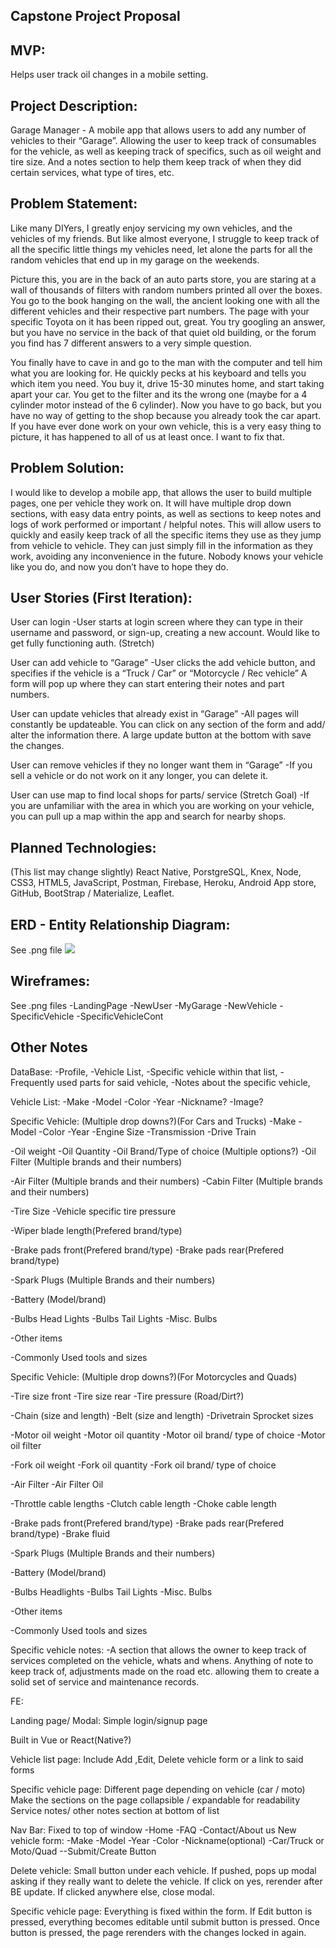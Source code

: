 ## Capstone Project Proposal ##
## MVP: ##
Helps user track oil changes in a mobile setting.

## Project Description: ##

Garage Manager -
A mobile app that allows users to add any number of vehicles to their “Garage”. Allowing the user to keep track of consumables for the vehicle, as well as keeping track of specifics, such as oil weight and tire size. And a notes section to help them keep track of when they did certain services, what type of tires, etc.


## Problem Statement: ##

Like many DIYers, I greatly enjoy servicing my own vehicles, and the vehicles of my friends. But like almost everyone, I struggle to keep track of all the specific little things my vehicles need, let alone the parts for all the random vehicles that end up in my garage on the weekends.

Picture this, you are in the back of an auto parts store, you are staring at a wall of thousands of  filters with random numbers printed all over the boxes. You go to the book hanging on the wall, the ancient looking one with all the different vehicles and their respective part numbers. The page with your specific Toyota on it has been ripped out, great. You try googling an answer, but you have no service in the back of that quiet old building, or the forum you find has 7 different answers to a very simple question.

You finally have to cave in and go to the man with the computer and tell him what you are looking for. He quickly pecks at his keyboard and tells you which item you need. You buy it, drive 15-30 minutes home, and start taking apart your car. You get to the filter and its the wrong one (maybe for a 4 cylinder motor instead of the 6 cylinder). Now you have to go back, but you have no way of getting to the shop because you already took the car apart. If you have ever done work on your own vehicle, this is a very easy thing to picture, it has happened to all of us at least once. I want to fix that.

## Problem Solution: ##

I would like to develop a mobile app, that allows the user to build multiple pages, one per vehicle they work on. It will have multiple drop down sections, with easy data entry points, as well as sections to keep notes and logs of work performed or important / helpful notes. This will allow users to quickly and easily keep track of all the specific items they use as they jump from vehicle to vehicle. They can just simply fill in the information as they work, avoiding any inconvenience in the future. Nobody knows your vehicle like you do, and now you don’t have to hope they do.

## User Stories (First Iteration): ##

User can login
	-User starts at login screen where they can type in their username and password, or sign-up, creating a new account. Would like to get fully functioning auth. (Stretch)

User can add vehicle to “Garage”
	-User clicks the add vehicle button, and specifies if the vehicle is a “Truck / Car” or “Motorcycle / Rec vehicle” A form will pop up where they can start entering their notes and part numbers.

User can update vehicles that already exist in “Garage”
	-All pages will constantly be updateable. You can click on any section of the form and add/ alter the information there. A large update button at the bottom with save the changes.

User can remove vehicles if they no longer want them in “Garage”
	-If you sell a vehicle or do not work on it any longer, you can delete it.

User can use map to find local shops for parts/ service (Stretch Goal)
 	-If you are unfamiliar with the area in which you are working on your vehicle, you can pull up a map within the app and search for nearby shops.

## Planned Technologies: ##

(This list may change slightly)
React Native, PorstgreSQL, Knex, Node, CSS3, HTML5, JavaScript, Postman, Firebase, Heroku, Android App store, GitHub, BootStrap / Materialize, Leaflet. 

## ERD - Entity Relationship Diagram: ##

See .png file
![](ERD.png)

## Wireframes: ##

See .png files
-LandingPage
-NewUser
-MyGarage
-NewVehicle
-SpecificVehicle
-SpecificVehicleCont

## Other Notes ##
DataBase:
-Profile,
-Vehicle List,
-Specific vehicle within that list,
-Frequently used parts for said vehicle,
-Notes about the specific vehicle,

Vehicle List: 
-Make
-Model
-Color
-Year 
-Nickname?
-Image?

Specific Vehicle:   (Multiple drop downs?)(For Cars and Trucks)
-Make
-Model
-Color
-Year
-Engine Size
-Transmission
-Drive Train

-Oil weight
-Oil Quantity
-Oil Brand/Type of choice (Multiple options?)
-Oil Filter (Multiple brands and their numbers)

-Air Filter (Multiple brands and their numbers)
-Cabin Filter (Multiple brands and their numbers)

-Tire Size
-Vehicle specific tire pressure

-Wiper blade length(Prefered brand/type)

-Brake pads front(Prefered brand/type)
-Brake pads rear(Prefered brand/type)

-Spark Plugs (Multiple Brands and their numbers)

-Battery (Model/brand)

-Bulbs Head Lights
-Bulbs Tail Lights
-Misc. Bulbs

-Other items

-Commonly Used tools and sizes

Specific Vehicle:   (Multiple drop downs?)(For Motorcycles and Quads)

-Tire size front
-Tire size rear
-Tire pressure (Road/Dirt?)

-Chain (size and length)
-Belt (size and length)
-Drivetrain Sprocket sizes

-Motor oil weight
-Motor oil quantity
-Motor oil brand/ type of choice
-Motor oil filter

-Fork oil weight
-Fork oil quantity
-Fork oil brand/ type of choice

-Air Filter
-Air Filter Oil

-Throttle cable lengths
-Clutch cable length
-Choke cable length

-Brake pads front(Prefered brand/type)
-Brake pads rear(Prefered brand/type)
-Brake fluid

-Spark Plugs (Multiple Brands and their numbers)

-Battery (Model/brand)

-Bulbs Headlights
-Bulbs Tail Lights
-Misc. Bulbs

-Other items

-Commonly Used tools and sizes

Specific vehicle notes:
-A section that allows the owner to keep track of services completed on the vehicle, whats and whens. Anything of note to keep track of, adjustments made on the road etc. allowing them to create a solid set of service and maintenance records.

FE:

Landing page/ Modal:
Simple login/signup page

Built in Vue or React(Native?)

Vehicle list page:
Include Add ,Edit, Delete vehicle form or a link to said forms

Specific vehicle page:
Different page depending on vehicle (car / moto)
Make the sections on the page collapsible / expandable for readability
Service notes/ other notes section at bottom of list

Nav Bar:
Fixed to top of window
-Home
-FAQ
-Contact/About us
New vehicle form:
-Make
-Model
-Year
-Color
-Nickname(optional)
-Car/Truck or Moto/Quad
--Submit/Create Button

Delete vehicle:
Small button under each vehicle. 
If pushed, pops up modal asking if they really want to delete the vehicle. If click on yes, rerender after BE update. If clicked anywhere else, close modal.

Specific vehicle page:
Everything is fixed within the form.
If Edit button is pressed, everything becomes editable until submit button is pressed. Once button is pressed, the page rerenders with the changes locked in again.
